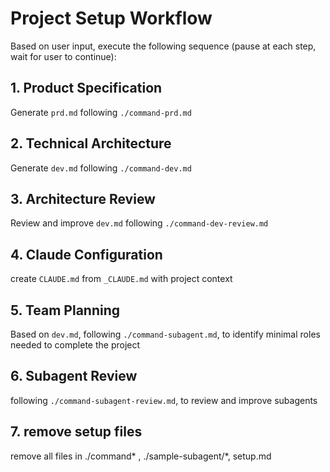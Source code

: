 
# Project Setup Workflow

Based on user input, execute the following sequence (pause at each step, wait for user to continue):

## 1. Product Specification
Generate `prd.md` following `./command-prd.md`

## 2. Technical Architecture  
Generate `dev.md` following `./command-dev.md`

## 3. Architecture Review
Review and improve `dev.md` following `./command-dev-review.md`

## 4. Claude Configuration
create `CLAUDE.md` from `_CLAUDE.md` with project context

## 5. Team Planning
Based on `dev.md`, following `./command-subagent.md`, to identify minimal roles needed to complete the project

## 6. Subagent Review
following `./command-subagent-review.md`, to review and improve subagents

## 7. remove setup files
remove all files in ./command* , ./sample-subagent/*, setup.md

